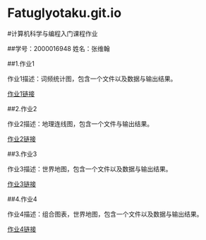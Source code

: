 # Fatuglyotaku.git.io
#计算机科学与编程入门课程作业

##学号：2000016948 姓名：张维翰

##1.作业1

作业1描述：词频统计图，包含一个文件以及数据与输出结果。

[作业1链接](https://github.com/Fatuglyotaku/Fatuglyotaku.git.io/blob/main/%E8%AF%8D%E9%A2%91%E7%BB%9F%E8%AE%A1%E5%9B%BE.zip)

##2.作业2

作业2描述：地理连线图，包含一个文件与输出结果。

[作业2链接](https://github.com/Fatuglyotaku/Fatuglyotaku.git.io/blob/main/%E5%9C%B0%E7%90%86%E8%BF%9E%E7%BA%BF%E5%9B%BE.zip)

##3.作业3 

作业3描述：世界地图，包含一个文件以及数据与输出结果。

[作业3链接](https://github.com/Fatuglyotaku/Fatuglyotaku.git.io/blob/main/%E4%B8%96%E7%95%8C%E5%9C%B0%E5%9B%BE.zip)

##4.作业4

作业4描述：组合图表，世界地图，包含一个文件以及数据与输出结果。

[作业4链接](https://github.com/Fatuglyotaku/Fatuglyotaku.git.io/blob/main/%E7%BB%84%E5%90%88%E5%9B%BE%E8%A1%A8.zip)
